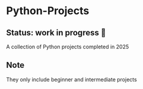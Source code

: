 # Python-Projects

## Status: work in progress 🚧
A collection of Python projects completed in 2025

## Note
They only include beginner and intermediate projects
